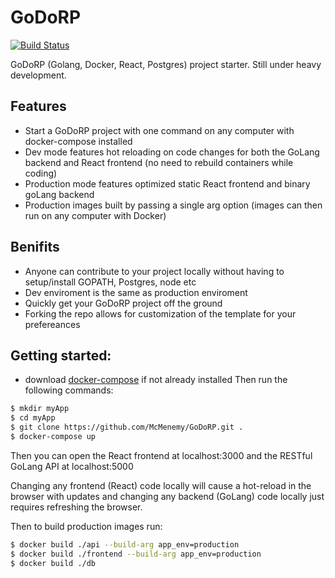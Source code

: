 # GoDoRP
[![Build Status](https://travis-ci.org/McMenemy/awsAutoDeploy.svg?branch=master)](https://travis-ci.org/McMenemy/awsAutoDeploy)

GoDoRP (Golang, Docker, React, Postgres) project starter. Still under heavy development.

## Features
* Start a GoDoRP project with one command on any computer with docker-compose installed
* Dev mode features hot reloading on code changes for both the GoLang backend and React frontend (no need to rebuild containers while coding)
* Production mode features optimized static React frontend and binary goLang backend
* Production images built by passing a single arg option (images can then run on any computer with Docker)

## Benifits
* Anyone can contribute to your project locally without having to setup/install GOPATH, Postgres, node etc
* Dev enviroment is the same as production enviroment
* Quickly get your GoDoRP project off the ground
* Forking the repo allows for customization of the template for your prefereances

## Getting started:
* download [docker-compose](https://docs.docker.com/compose/install/) if not already installed
Then run the following commands:

```bash
$ mkdir myApp
$ cd myApp
$ git clone https://github.com/McMenemy/GoDoRP.git .
$ docker-compose up
```
Then you can open the React frontend at localhost:3000 and the RESTful GoLang API at localhost:5000

Changing any frontend (React) code locally will cause a hot-reload in the browser with updates and changing any backend (GoLang) code locally just requires refreshing the browser.

Then to build production images run:
```bash
$ docker build ./api --build-arg app_env=production 
$ docker build ./frontend --build-arg app_env=production
$ docker build ./db
```
